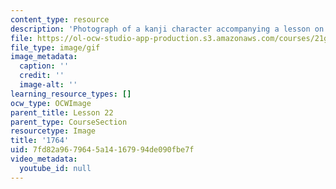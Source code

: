 ```yaml
---
content_type: resource
description: 'Photograph of a kanji character accompanying a lesson on Japanese. '
file: https://ol-ocw-studio-app-production.s3.amazonaws.com/courses/21g-504-japanese-iv-spring-2009/7fd82a9679645a14167994de090fbe7f_1764.gif
file_type: image/gif
image_metadata:
  caption: ''
  credit: ''
  image-alt: ''
learning_resource_types: []
ocw_type: OCWImage
parent_title: Lesson 22
parent_type: CourseSection
resourcetype: Image
title: '1764'
uid: 7fd82a96-7964-5a14-1679-94de090fbe7f
video_metadata:
  youtube_id: null
---
```

